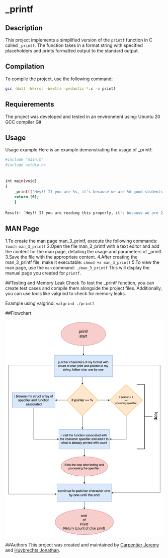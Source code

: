 # _printf

## Description
This project implements a simplified version of the `printf` function in C called `_printf`. The function takes in a format string with specified placeholders and prints formatted output to the standard output.

## Compilation
To compile the project, use the following command:
```bash
gcc -Wall -Werror -Wextra -pedantic *.c -o printf
```

## Requierements
The project was developed and tested in an environment using:
Ubuntu 20
GCC compiler
Git

## Usage
Usage example
Here is an example demonstrating the usage of _printf:

```bash
#include "main.h"
#include <stdio.h>


int main(void)
{
    _printf("Hey!! If you are %s, it's because we are %d good students.\n", "reading this properly", 2);
    return (0);
    }

Result: `Hey!! If you are reading this properly, it's because we are 2 good students.`
```


## MAN Page
1.To create the man page man_3_printf, execute the following commands:
`touch man_3_printf`
2.Open the file man_3_printf with a text editor and add the content for the man page, detailing the usage and parameters of _printf.
3.Save the file with the appropriate content.
4.After creating the man_3_printf file, make it executable:
`chmod +x man_3_printf`
5.To view the man page, use the `man` command:
`./man_3_printf`
This will display the manual page you created for `printf`.

##Testing and Memory Leak Check
To test the _printf function, you can create test cases and compile them alongside the project files. Additionally, you can use tools like valgrind to check for memory leaks.

Example using valgrind:
`valgrind ./printf`

##Flowchart

![Flowchart](https://github.com/CappieGold/holbertonschool-printf/raw/master/image.png)

##Authors
This project was created and maintained by [Carpentier Jeremy](https://github.com/CappieGold) and [Huybrechts Jonathan](https://github.com/Miniknacky).